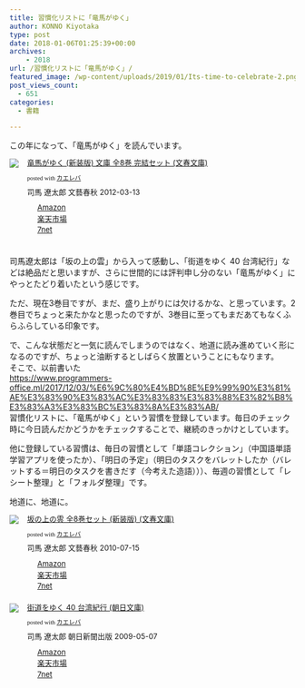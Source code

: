 ```yaml
---
title: 習慣化リストに「竜馬がゆく」
author: KONNO Kiyotaka
type: post
date: 2018-01-06T01:25:39+00:00
archives:
    - 2018
url: /習慣化リストに「竜馬がゆく」/
featured_image: /wp-content/uploads/2019/01/Its-time-to-celebrate-2.png
post_views_count:
  - 651
categories:
  - 書籍

---
```

この年になって、「竜馬がゆく」を読んでいます。

<div class="kaerebalink-box" style="text-align: left; overflow: hidden; padding-bottom: 20px; font-size: small;">
  <div class="kaerebalink-image" style="margin: 0px 15px 10px 0px; float: left;">
    <a href="http://www.amazon.co.jp/exec/obidos/ASIN/B003U2S5RU/konnokiyotaka-22/" target="_blank" rel="nofollow"><img style="border: currentcolor; border-image: none;" src="https://i2.wp.com/images-fe.ssl-images-amazon.com/images/I/51nULwlVz6L._SL160_.jpg?ssl=1" data-recalc-dims="1" /></a>
  </div>
  
  <div class="kaerebalink-info" style="line-height: 120%; overflow: hidden;">
    <div class="kaerebalink-name" style="line-height: 120%; margin-bottom: 10px;">
      <a href="http://www.amazon.co.jp/exec/obidos/ASIN/B003U2S5RU/konnokiyotaka-22/" target="_blank" rel="nofollow">竜馬がゆく (新装版) 文庫 全8巻 完結セット (文春文庫)</a></p>
      <div class="kaerebalink-powered-date" style="line-height: 120%; font-family: verdana; font-size: 8pt; margin-top: 5px;">
        posted with <a href="http://kaereba.com" target="_blank" rel="nofollow">カエレバ</a>
      </div>
    </div>
    <div class="kaerebalink-detail" style="margin-bottom: 5px;">
      司馬 遼太郎 文藝春秋 2012-03-13
    </div>
    <div class="kaerebalink-link1" style="margin-top: 10px;">
      <div class="shoplinkamazon" style="background: url(&quot;//img.yomereba.com/simple1.gif&quot;) no-repeat 0px 0px; padding: 2px 0px 2px 18px; margin-right: 5px; white-space: nowrap;">
        <a href="http://www.amazon.co.jp/gp/search?keywords=%E7%AB%9C%E9%A6%AC%E3%81%8C%E3%82%86%E3%81%8F%20%28%E6%96%B0%E8%A3%85%E7%89%88%29%20%E6%96%87%E5%BA%AB&__mk_ja_JP=%E3%82%AB%E3%82%BF%E3%82%AB%E3%83%8A&tag=konnokiyotaka-22" target="_blank" rel="nofollow">Amazon</a>
      </div>
      <div class="shoplinkrakuten" style="background: url(&quot;//img.yomereba.com/simple1.gif&quot;) no-repeat 0px 0px; padding: 2px 0px 2px 18px; margin-right: 5px; white-space: nowrap;">
        <a href="https://hb.afl.rakuten.co.jp/hgc/06d13246.10ebaa62.06d13247.1eb85ca0/?pc=http%3A%2F%2Fsearch.rakuten.co.jp%2Fsearch%2Fmall%2F%25E7%25AB%259C%25E9%25A6%25AC%25E3%2581%258C%25E3%2582%2586%25E3%2581%258F%2520%2528%25E6%2596%25B0%25E8%25A3%2585%25E7%2589%2588%2529%2520%25E6%2596%2587%25E5%25BA%25AB%2F-%2Ff.1-p.1-s.1-sf.0-st.A-v.2%3Fx%3D0%26scid%3Daf_ich_link_urltxt%26m%3Dhttp%3A%2F%2Fm.rakuten.co.jp%2F" target="_blank" rel="nofollow">楽天市場</a>
      </div>
      <div class="shoplinkseven" style="background: url(&quot;//img.yomereba.com/simple1.gif&quot;) no-repeat 0px 0px; padding: 2px 0px 2px 18px; margin-right: 5px; white-space: nowrap;">
        <a href="https://px.a8.net/svt/ejp?a8mat=2TTLAZ+DIF7K2+2N1Y+BW8O2&a8ejpredirect=http%3A%2F%2F7af-ent.omni7.jp%2Frelay%2Faffiliate%2FentranceProcess.do%3Furl%3Dhttp%253A%252F%252F7net.omni7.jp%252Fsearch%252F%253Fkeyword%253D%2525E7%2525AB%25259C%2525E9%2525A6%2525AC%2525E3%252581%25258C%2525E3%252582%252586%2525E3%252581%25258F%252520%252528%2525E6%252596%2525B0%2525E8%2525A3%252585%2525E7%252589%252588%252529%252520%2525E6%252596%252587%2525E5%2525BA%2525AB%2526searchKeywordFlg%253D1" target="_blank" rel="nofollow">7net</a><img width="1" height="1" alt="" src="https://i0.wp.com/www17.a8.net/0.gif?resize=1%2C1&#038;ssl=1" border="0" data-recalc-dims="1" />
      </div>
    </div>
  </div>
  
  <div class="booklink-footer" style="clear: left;">
  </div>
</div>

司馬遼太郎は「坂の上の雲」から入って感動し、「街道をゆく 40 台湾紀行」などは絶品だと思いますが、さらに世間的には評判申し分のない「竜馬がゆく」にやっとたどり着いたという感じです。

ただ、現在3巻目ですが、まだ、盛り上がりには欠けるかな、と思っています。2巻目でちょっと来たかなと思ったのですが、3巻目に至ってもまだあてもなくふらふらしている印象です。

で、こんな状態だと一気に読んでしまうのではなく、地道に読み進めていく形になるのですが、ちょっと油断するとしばらく放置ということにもなります。  
そこで、以前書いた  
<a title="https://www.programmers-office.ml/2017/12/03/%E6%9C%80%E4%BD%8E%E9%99%90%E3%81%AE%E3%83%90%E3%83%AC%E3%83%83%E3%83%88%E3%82%B8%E3%83%A3%E3%83%BC%E3%83%8A%E3%83%AB/" href="https://www.programmers-office.ml/2017/12/03/%E6%9C%80%E4%BD%8E%E9%99%90%E3%81%AE%E3%83%90%E3%83%AC%E3%83%83%E3%83%88%E3%82%B8%E3%83%A3%E3%83%BC%E3%83%8A%E3%83%AB/" target="_blank">https://www.programmers-office.ml/2017/12/03/%E6%9C%80%E4%BD%8E%E9%99%90%E3%81%AE%E3%83%90%E3%83%AC%E3%83%83%E3%83%88%E3%82%B8%E3%83%A3%E3%83%BC%E3%83%8A%E3%83%AB/</a>  
習慣化リストに、「竜馬がゆく」という習慣を登録しています。毎日のチェック時に今日読んだかどうかをチェックすることで、継続のきっかけとしています。

他に登録している習慣は、毎日の習慣として「単語コレクション」（中国語単語学習アプリを使ったか）、「明日の予定」（明日のタスクをバレットしたか（バレットする＝明日のタスクを書きだす（今考えた造語）））、毎週の習慣として「レシート整理」と「フォルダ整理」です。

地道に、地道に。

<div class="kaerebalink-box" style="text-align: left; overflow: hidden; padding-bottom: 20px; font-size: small;">
  <div class="kaerebalink-image" style="margin: 0px 15px 10px 0px; float: left;">
    <a href="http://www.amazon.co.jp/exec/obidos/ASIN/B003U2RWRE/konnokiyotaka-22/" target="_blank" rel="nofollow"><img style="border: currentcolor; border-image: none;" src="https://i1.wp.com/images-fe.ssl-images-amazon.com/images/I/512peByO0EL._SL160_.jpg?ssl=1" data-recalc-dims="1" /></a>
  </div>
  
  <div class="kaerebalink-info" style="line-height: 120%; overflow: hidden;">
    <div class="kaerebalink-name" style="line-height: 120%; margin-bottom: 10px;">
      <a href="http://www.amazon.co.jp/exec/obidos/ASIN/B003U2RWRE/konnokiyotaka-22/" target="_blank" rel="nofollow">坂の上の雲 全8巻セット (新装版) (文春文庫)</a></p>
      <div class="kaerebalink-powered-date" style="line-height: 120%; font-family: verdana; font-size: 8pt; margin-top: 5px;">
        posted with <a href="http://kaereba.com" target="_blank" rel="nofollow">カエレバ</a>
      </div>
    </div>
    <div class="kaerebalink-detail" style="margin-bottom: 5px;">
      司馬 遼太郎 文藝春秋 2010-07-15
    </div>
    <div class="kaerebalink-link1" style="margin-top: 10px;">
      <div class="shoplinkamazon" style="background: url(&quot;//img.yomereba.com/simple1.gif&quot;) no-repeat 0px 0px; padding: 2px 0px 2px 18px; margin-right: 5px; white-space: nowrap;">
        <a href="http://www.amazon.co.jp/gp/search?keywords=%E5%9D%82%E3%81%AE%E4%B8%8A%E3%81%AE%E9%9B%B2%20%E5%85%A88%E5%B7%BB%E3%82%BB%E3%83%83%E3%83%88&__mk_ja_JP=%E3%82%AB%E3%82%BF%E3%82%AB%E3%83%8A&tag=konnokiyotaka-22" target="_blank" rel="nofollow">Amazon</a>
      </div>
      <div class="shoplinkrakuten" style="background: url(&quot;//img.yomereba.com/simple1.gif&quot;) no-repeat 0px 0px; padding: 2px 0px 2px 18px; margin-right: 5px; white-space: nowrap;">
        <a href="https://hb.afl.rakuten.co.jp/hgc/06d13246.10ebaa62.06d13247.1eb85ca0/?pc=http%3A%2F%2Fsearch.rakuten.co.jp%2Fsearch%2Fmall%2F%25E5%259D%2582%25E3%2581%25AE%25E4%25B8%258A%25E3%2581%25AE%25E9%259B%25B2%2520%25E5%2585%25A88%25E5%25B7%25BB%25E3%2582%25BB%25E3%2583%2583%25E3%2583%2588%2F-%2Ff.1-p.1-s.1-sf.0-st.A-v.2%3Fx%3D0%26scid%3Daf_ich_link_urltxt%26m%3Dhttp%3A%2F%2Fm.rakuten.co.jp%2F" target="_blank" rel="nofollow">楽天市場</a>
      </div>
      <div class="shoplinkseven" style="background: url(&quot;//img.yomereba.com/simple1.gif&quot;) no-repeat 0px 0px; padding: 2px 0px 2px 18px; margin-right: 5px; white-space: nowrap;">
        <a href="https://px.a8.net/svt/ejp?a8mat=2TTLAZ+DIF7K2+2N1Y+BW8O2&a8ejpredirect=http%3A%2F%2F7af-ent.omni7.jp%2Frelay%2Faffiliate%2FentranceProcess.do%3Furl%3Dhttp%253A%252F%252F7net.omni7.jp%252Fsearch%252F%253Fkeyword%253D%2525E5%25259D%252582%2525E3%252581%2525AE%2525E4%2525B8%25258A%2525E3%252581%2525AE%2525E9%25259B%2525B2%252520%2525E5%252585%2525A88%2525E5%2525B7%2525BB%2525E3%252582%2525BB%2525E3%252583%252583%2525E3%252583%252588%2526searchKeywordFlg%253D1" target="_blank" rel="nofollow">7net</a><img width="1" height="1" alt="" src="https://i0.wp.com/www17.a8.net/0.gif?resize=1%2C1&#038;ssl=1" border="0" data-recalc-dims="1" />
      </div>
    </div>
  </div>
  
  <div class="booklink-footer" style="clear: left;">
  </div>
</div>

<div class="kaerebalink-box" style="text-align: left; overflow: hidden; padding-bottom: 20px; font-size: small;">
  <div class="kaerebalink-image" style="margin: 0px 15px 10px 0px; float: left;">
    <a href="http://www.amazon.co.jp/exec/obidos/ASIN/402264494X/konnokiyotaka-22/" target="_blank" rel="nofollow"><img style="border: currentcolor; border-image: none;" src="https://i1.wp.com/images-fe.ssl-images-amazon.com/images/I/61g1YffH2DL._SL160_.jpg?ssl=1" data-recalc-dims="1" /></a>
  </div>
  
  <div class="kaerebalink-info" style="line-height: 120%; overflow: hidden;">
    <div class="kaerebalink-name" style="line-height: 120%; margin-bottom: 10px;">
      <a href="http://www.amazon.co.jp/exec/obidos/ASIN/402264494X/konnokiyotaka-22/" target="_blank" rel="nofollow">街道をゆく 40 台湾紀行 (朝日文庫)</a></p>
      <div class="kaerebalink-powered-date" style="line-height: 120%; font-family: verdana; font-size: 8pt; margin-top: 5px;">
        posted with <a href="http://kaereba.com" target="_blank" rel="nofollow">カエレバ</a>
      </div>
    </div>
    <div class="kaerebalink-detail" style="margin-bottom: 5px;">
      司馬 遼太郎 朝日新聞出版 2009-05-07
    </div>
    <div class="kaerebalink-link1" style="margin-top: 10px;">
      <div class="shoplinkamazon" style="background: url(&quot;//img.yomereba.com/simple1.gif&quot;) no-repeat 0px 0px; padding: 2px 0px 2px 18px; margin-right: 5px; white-space: nowrap;">
        <a href="http://www.amazon.co.jp/gp/search?keywords=%E8%A1%97%E9%81%93%E3%82%92%E3%82%86%E3%81%8F%2040%20%E5%8F%B0%E6%B9%BE%E7%B4%80%E8%A1%8C&__mk_ja_JP=%E3%82%AB%E3%82%BF%E3%82%AB%E3%83%8A&tag=konnokiyotaka-22" target="_blank" rel="nofollow">Amazon</a>
      </div>
      <div class="shoplinkrakuten" style="background: url(&quot;//img.yomereba.com/simple1.gif&quot;) no-repeat 0px 0px; padding: 2px 0px 2px 18px; margin-right: 5px; white-space: nowrap;">
        <a href="https://hb.afl.rakuten.co.jp/hgc/06d13246.10ebaa62.06d13247.1eb85ca0/?pc=http%3A%2F%2Fsearch.rakuten.co.jp%2Fsearch%2Fmall%2F%25E8%25A1%2597%25E9%2581%2593%25E3%2582%2592%25E3%2582%2586%25E3%2581%258F%252040%2520%25E5%258F%25B0%25E6%25B9%25BE%25E7%25B4%2580%25E8%25A1%258C%2F-%2Ff.1-p.1-s.1-sf.0-st.A-v.2%3Fx%3D0%26scid%3Daf_ich_link_urltxt%26m%3Dhttp%3A%2F%2Fm.rakuten.co.jp%2F" target="_blank" rel="nofollow">楽天市場</a>
      </div>
      <div class="shoplinkseven" style="background: url(&quot;//img.yomereba.com/simple1.gif&quot;) no-repeat 0px 0px; padding: 2px 0px 2px 18px; margin-right: 5px; white-space: nowrap;">
        <a href="https://px.a8.net/svt/ejp?a8mat=2TTLAZ+DIF7K2+2N1Y+BW8O2&a8ejpredirect=http%3A%2F%2F7af-ent.omni7.jp%2Frelay%2Faffiliate%2FentranceProcess.do%3Furl%3Dhttp%253A%252F%252F7net.omni7.jp%252Fsearch%252F%253Fkeyword%253D%2525E8%2525A1%252597%2525E9%252581%252593%2525E3%252582%252592%2525E3%252582%252586%2525E3%252581%25258F%25252040%252520%2525E5%25258F%2525B0%2525E6%2525B9%2525BE%2525E7%2525B4%252580%2525E8%2525A1%25258C%2526searchKeywordFlg%253D1" target="_blank" rel="nofollow">7net</a><img width="1" height="1" alt="" src="https://i0.wp.com/www17.a8.net/0.gif?resize=1%2C1&#038;ssl=1" border="0" data-recalc-dims="1" />
      </div>
    </div>
  </div>
  
  <div class="booklink-footer" style="clear: left;">
  </div>
</div>